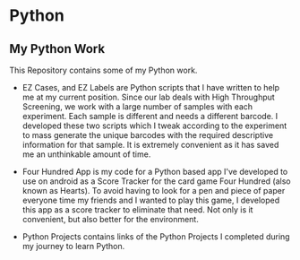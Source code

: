 # Python
## My Python Work
This Repository contains some of my Python work. 

- EZ Cases, and EZ Labels are Python scripts that I have written to help me at my current position. Since our lab deals with High Throughput Screening, we work with a large number of samples with each experiment. Each sample is different and needs a different barcode. I developed these two scripts which I tweak according to the experiment to mass generate the unique barcodes with the required descriptive information for that sample. It is extremely convenient as it has saved me an unthinkable amount of time. 

- Four Hundred App is my code for a Python based app I've developed to use on android as a Score Tracker for the card game Four Hundred (also known as Hearts). To avoid having to look for a pen and piece of paper everyone time my friends and I wanted to play this game, I developed this app as a score tracker to eliminate that need. Not only is it convenient, but also better for the environment. 

- Python Projects contains links of the Python Projects I completed during my journey to learn Python. 
